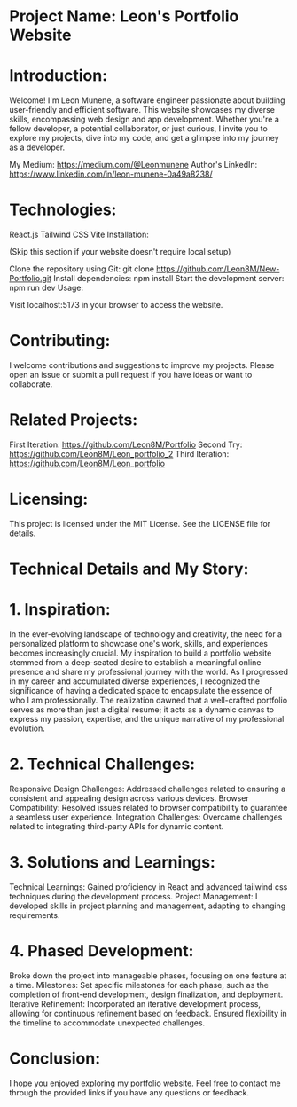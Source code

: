 # Project Name: Leon's Portfolio Website

# Introduction:

Welcome! I'm Leon Munene, a software engineer passionate about building user-friendly and efficient software. This website showcases my diverse skills, encompassing web design and app development. Whether you're a fellow developer, a potential collaborator, or just curious, I invite you to explore my projects, dive into my code, and get a glimpse into my journey as a developer.

My Medium: https://medium.com/@Leonmunene
Author's LinkedIn: https://www.linkedin.com/in/leon-munene-0a49a8238/

# Technologies:

React.js
Tailwind CSS
Vite
Installation:

(Skip this section if your website doesn't require local setup)

Clone the repository using Git: git clone https://github.com/Leon8M/New-Portfolio.git
Install dependencies: npm install
Start the development server: npm run dev
Usage:

Visit localhost:5173 in your browser to access the website.

# Contributing:

I welcome contributions and suggestions to improve my projects. Please open an issue or submit a pull request if you have ideas or want to collaborate.

# Related Projects:
First Iteration: https://github.com/Leon8M/Portfolio
Second Try: https://github.com/Leon8M/Leon_portfolio_2
Third Iteration: https://github.com/Leon8M/Leon_portfolio

# Licensing:

This project is licensed under the MIT License. See the LICENSE file for details.

# Technical Details and My Story:

# 1. Inspiration:

In the ever-evolving landscape of technology and creativity, the need for a personalized platform to showcase one's work, skills, and experiences becomes increasingly crucial. My inspiration to build a portfolio website stemmed from a deep-seated desire to establish a meaningful online presence and share my professional journey with the world.
As I progressed in my career and accumulated diverse experiences, I recognized the significance of having a dedicated space to encapsulate the essence of who I am professionally. The realization dawned that a well-crafted portfolio serves as more than just a digital resume; it acts as a dynamic canvas to express my passion, expertise, and the unique narrative of my professional evolution.


# 2. Technical Challenges:

Responsive Design Challenges:
Addressed challenges related to ensuring a consistent and appealing design across various devices.
Browser Compatibility:
Resolved issues related to browser compatibility to guarantee a seamless user experience.
Integration Challenges:
Overcame challenges related to integrating third-party APIs for dynamic content.


# 3. Solutions and Learnings:

Technical Learnings:
Gained proficiency in React and advanced tailwind css techniques during the development process.
Project Management:
I developed skills in project planning and management, adapting to changing requirements.


# 4. Phased Development:
Broke down the project into manageable phases, focusing on one feature at a time.
Milestones:
Set specific milestones for each phase, such as the completion of front-end development, design finalization, and deployment.
Iterative Refinement:
Incorporated an iterative development process, allowing for continuous refinement based on feedback.
Ensured flexibility in the timeline to accommodate unexpected challenges.


# Conclusion:

I hope you enjoyed exploring my portfolio website. Feel free to contact me through the provided links if you have any questions or feedback.
